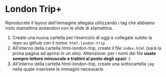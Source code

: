 London Trip+
===
Riproducete il layout dell’immagine allegata utilizzando i tag che abbiamo visto stamattina aiutandovi con le slide di stamattina.
1. Create una nuova cartella per l’esercizio di oggi e collegate subito la repo su github con il nome: `html-london-trip`
2. All’interno della cartella html-london-trip, create il file `index.html` (sarà la prima pagina ad aprirsi in un sito).
Attenzione: per i nomi dei file **usate sempre lettere minuscole e trattini al posto degli spazi** :)
3. All’interno della cartella html-london-trip, create una sottocartella `img` nella quale inserirete le immagini necessarie.